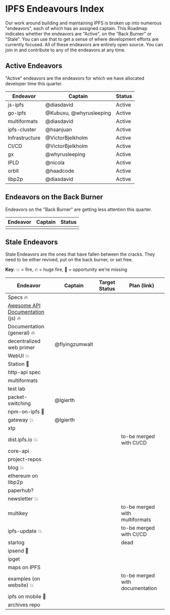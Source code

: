IPFS Endeavours Index
=====================

Our work around building and maintaining IPFS is broken up into numerous "endeavors", each of which has an assigned captain. This Roadmap indicates whether the endeavors are "Active", on the "Back Burner" or "Stale". You can use that to get a sense of where development efforts are currently focused. All of these endeavors are entirely open source. You can join in and contribute to any of the endeavors at any time.           

## Active Endeavors

"Active" endeavors are the endeavors for which we have allocated developer time this quarter.

| Endeavor | Captain | Status |
|---|---|---|
js-ipfs | @diasdavid | Active |
go-ipfs | @Kubuxu, @whyrusleeping | Active |
multiformats | @diasdavid | Active |
ipfs-cluster | @hsanjuan | Active |
Infrastructure | @VictorBjelkholm | Active |
CI/CD | @VictorBjelkholm | Active |
gx | @whyrusleeping | Active |
IPLD | @nicola | Active |
orbit | @haadcode | Active |
libp2p | @diasdavid | Active |

## Endeavors on the Back Burner

Endeavors on the "Back Burner" are getting less attention this quarter.

| Endeavor | Captain | Status |
|---|---|---|
| | |

## Stale Endeavors

Stale Endeavors are the ones that have fallen between the cracks. They need to be either revived, put on the back burner, or set free.

**Key**:  💥 = fire, 🔥 = huge fire,  🎣 = opportunity we're missing

| Endeavor | Captain | Target Status | Plan (link) |
|---|---|---|---|
|Specs 🔥| | | |
|[Awesome API Documentation](https://github.com/ipfs/js-ipfs/issues/615#issuecomment-272160177) (js) 🔥| | | |
|Documentation (general) 🔥| | | |
|decentralized web primer| @flyingzumwalt | | |
|WebUI 💥| | | |
|Station 🎣| | | |
|http-api spec| | | |
|multiformats| | | |
|test lab| | | |
|packet-switching| @lgierth | | |
|npm-on-ipfs 🎣| | | |
|gateway 💥| @lgierth | | |
|xtp| | | |
|dist.ipfs.io 💥| | | to-be merged with CI/CD |
|core-api| | | |
|project-repos| | | |
|blog 💥| | | |
|ethereum on libp2p| | | |
|paperhub?| | | |
|newsletter 💥| | | |
|multikey| | | to-be merged with multiformats |
|ipfs-update 💥| | | to-be merged with CI/CD |
|starlog| | | dead |
|ipsend 🎣| | | |
|ipget| | | |
|maps on IPFS| | | |
|examples (on website) 💥| | | to-be merged with documentation |
|ipfs on mobile 🎣| | | |
| archives repo | | | |

